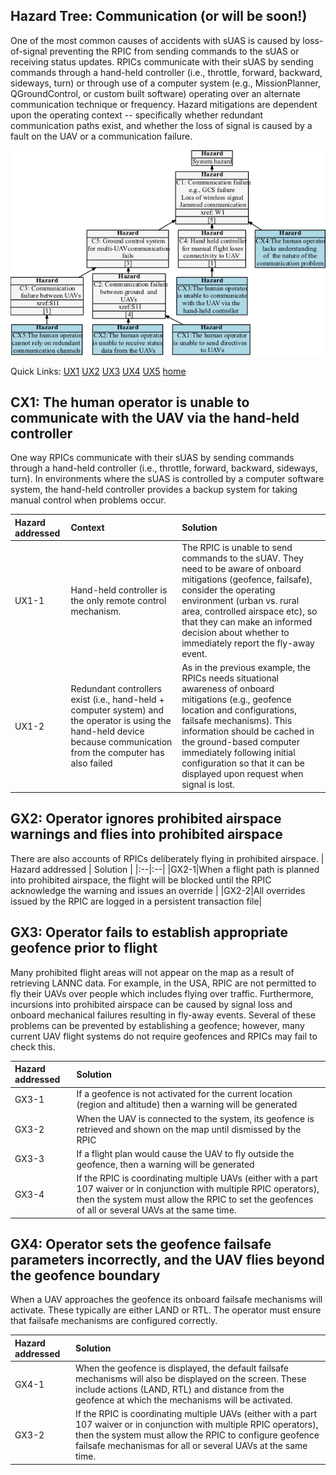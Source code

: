 ## Hazard Tree: Communication (or will be soon!)

One of the most common causes of accidents with sUAS is caused by loss-of-signal preventing the RPIC from sending commands to the sUAS or receiving status updates. RPICs communicate with their sUAS by sending commands through a hand-held controller (i.e., throttle, forward, backward, sideways, turn) or through use of a computer system (e.g., MissionPlanner, QGroundControl, or custom built software) operating over an alternate communication technique or frequency.  Hazard mitigations are dependent upon the operating context -- specifically whether redundant communication paths exist, and whether the loss of signal is caused by a fault on the UAV or a communication failure. 

[![](figures/communication.png)](#)

Quick Links: [UX1](#UX1) [UX2](#UX2) [UX3](#UX3) [UX4](#UX4) [UX5](#UX5) [home](../README.md)

## <a name="GX1">CX1: The human operator is unable to communicate with the UAV via the hand-held controller</a>

One way RPICs communicate with their sUAS by sending commands through a hand-held controller (i.e., throttle, forward, backward, sideways, turn). In environments where the sUAS is controlled by a computer software system, the hand-held controller provides a backup system for taking manual control when problems occur.

| Hazard addressed | Context | Solution |
|:--|:--|:--|
|UX1-1|Hand-held controller is the only remote control mechanism.|The RPIC is unable to send commands to the sUAV. They need to be aware of onboard mitigations (geofence, failsafe), consider the operating environment (urban vs. rural area, controlled airspace etc), so that they can make an informed decision about whether to immediately report the fly-away event. 
|UX1-2|Redundant controllers exist (i.e., hand-held + computer system) and the operator is using the hand-held device because communication from the computer has also failed | As in the previous example, the RPICs needs situational awareness of onboard mitigations (e.g., geofence location and configurations, failsafe mechanisms). This information should be cached in the ground-based computer immediately following initial configuration so that it can be displayed upon request when signal is lost. 


## <a name="GX2">GX2: Operator ignores prohibited airspace warnings and flies into prohibited airspace</a>

There are also accounts of RPICs deliberately flying in prohibited airspace. 
| Hazard addressed | Solution |
|:--|:--|
|GX2-1|When a flight path is planned into prohibited airspace, the flight will be blocked until the RPIC acknowledge the warning and issues an override |
|GX2-2|All overrides issued by the RPIC are logged in a persistent transaction file|

## <a name="GX3">GX3: Operator fails to establish appropriate geofence prior to flight</a>

Many prohibited flight areas will not appear on the map as a result of retrieving LANNC data.  For example, in the USA, RPIC are not permitted to fly their UAVs over people which includes flying over traffic.  Furthermore, incursions into prohibited airspace can be caused by signal loss and onboard mechanical failures resulting in fly-away events. Several of these problems can be prevented by establishing a geofence; however, many current UAV flight systems do not require geofences and RPICs may fail to check this.

| Hazard addressed | Solution |
|:--|:--|
|GX3-1|If a geofence is not activated for the current location (region and altitude) then a warning will be generated|
|GX3-2|When the UAV is connected to the system, its geofence is retrieved and shown on the map until dismissed by the RPIC|
|GX3-3|If a flight plan would cause the UAV to fly outside the geofence, then a warning will be generated|
|GX3-4|If the RPIC is coordinating multiple UAVs (either with a part 107 waiver or in conjunction with multiple RPIC operators), then the system must allow the RPIC to set the geofences of all or several UAVs at the same time.

## <a name="GX4">GX4: Operator sets the geofence failsafe parameters incorrectly, and the UAV flies beyond the geofence boundary</a>

When a UAV approaches the geofence its onboard failsafe mechanisms will activate.  These typically are either LAND or RTL. The operator must ensure that failsafe mechanisms are configured correctly.

| Hazard addressed | Solution |
|:--|:--|
|GX4-1|When the geofence is displayed, the default failsafe mechanisms will also be displayed on the screen.  These include actions (LAND, RTL) and distance from the geofence at which the mechanisms will be activated.
|GX3-2|If the RPIC is coordinating multiple UAVs (either with a part 107 waiver or in conjunction with multiple RPIC operators), then the system must allow the RPIC to configure  geofence failsafe mechanismas for all or several UAVs at the same time.

